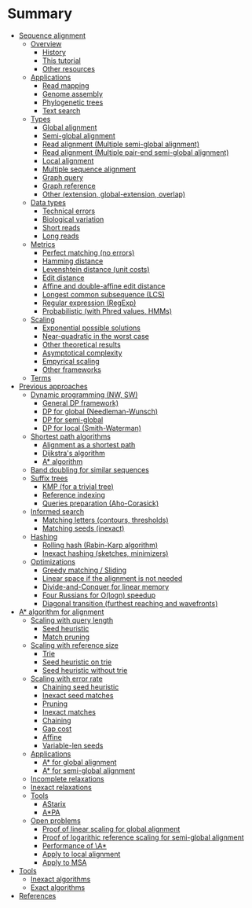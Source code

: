 # Summary

- [Sequence alignment]()
    - [Overview](overview.md)
        - [History](history.md)
        - [This tutorial](tutorial.md)
        - [Other resources]()
    - [Applications]()
        - [Read mapping]()
        - [Genome assembly]()
        - [Phylogenetic trees]()
        - [Text search]()
    - [Types](types.md)
        - [Global alignment]()
        - [Semi-global alignment]()
        - [Read alignment (Multiple semi-global alignment)]()
        - [Read alignment (Multiple pair-end semi-global alignment)]()
        - [Local alignment]()
        - [Multiple sequence alignment]()
        - [Graph query]()
        - [Graph reference]()
        - [Other (extension, global-extension, overlap)]()
    - [Data types]()
        - [Technical errors]()
        - [Biological variation]()
        - [Short reads]()
        - [Long reads]()
    - [Metrics]()
        - [Perfect matching (no errors)]()
        - [Hamming distance]()
        - [Levenshtein distance (unit costs)]()
        - [Edit distance]()
        - [Affine and double-affine edit distance]()
        - [Longest common subsequence (LCS)]()
        - [Regular expression (RegExp)]()
        - [Probabilistic (with Phred values, HMMs)]()
    - [Scaling]()
        - [Exponential possible solutions]()
        - [Near-quadratic in the worst case]()
        - [Other theoretical results]()
        - [Asymptotical complexity]()
        - [Empyrical scaling]()
        - [Other frameworks]()
    - [Terms](terms.md)
- [Previous approaches]()
    - [Dynamic programming (NW, SW)](dp.md)
        - [General DP framework)]()
        - [DP for global (Needleman-Wunsch)]()
        - [DP for semi-global]()
        - [DP for local (Smith-Waterman)]()
    - [Shortest path algorithms]()
        - [Alignment as a shortest path]()
        - [Dijkstra's algorithm]()
        - [A\* algorithm]()
    - [Band doubling for similar sequences]()
    - [Suffix trees]()
        - [KMP (for a trivial tree)]()
        - [Reference indexing]()
        - [Queries preparation (Aho-Corasick)]()
    - [Informed search]()
        - [Matching letters (contours, thresholds)]()
        - [Matching seeds (inexact)]()
    - [Hashing]()
        - [Rolling hash (Rabin-Karp algorithm)]()
        - [Inexact hashing (sketches, minimizers)]()
    - [Optimizations]()
        - [Greedy matching / Sliding]()
        - [Linear space if the alignment is not needed]()
        - [Divide-and-Conquer for linear memory]()
        - [Four Russians for O(logn) speedup]()
        - [Diagonal transition (furthest reaching and wavefronts)]()
- [A\* algorithm for alignment]()
    - [Scaling with query length]()
        - [Seed heuristic]()
        - [Match pruning]()
    - [Scaling with reference size]()
        - [Trie]()
        - [Seed heuristic on trie]()
        - [Seed heuristic without trie]()
    - [Scaling with error rate]()
        - [Chaining seed heuristic]()
        - [Inexact seed matches]()
        - [Pruning]()
        - [Inexact matches]()
        - [Chaining]()
        - [Gap cost]()
        - [Affine]()
        - [Variable-len seeds]()
    - [Applications]()
        - [A\* for global alignment]()
        - [A\* for semi-global alignment](astar-semiglobal.md)
    - [Incomplete relaxations]()
    - [Inexact relaxations]()
    - [Tools]()
        - [AStarix]()
        - [A\*PA]()
    - [Open problems]()
        - [Proof of linear scaling for global alignment]()
        - [Proof of logarithic reference scaling for semi-global alignment]()
        - [Performance of \A*]()
        - [Apply to local alignment]()
        - [Apply to MSA]()
- [Tools]()
    - [Inexact algorithms]()
    - [Exact algorithms]()
- [References]()
